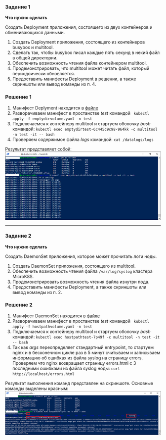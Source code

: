 ### Задание 1 

**Что нужно сделать**

Создать Deployment приложения, состоящего из двух контейнеров и обменивающихся данными.

1. Создать Deployment приложения, состоящего из контейнеров busybox и multitool.
2. Сделать так, чтобы busybox писал каждые пять секунд в некий файл в общей директории.
3. Обеспечить возможность чтения файла контейнером multitool.
4. Продемонстрировать, что multitool может читать файл, который периодоически обновляется.
5. Предоставить манифесты Deployment в решении, а также скриншоты или вывод команды из п. 4.

### Решение 1

1. Манифест Deplyment находится в [файле](manifests/emptydirvolume.yaml)
2. Разворачиваем манифест в простанстве *test* командой
    ``` kubectl apply -f emptydirvolume.yaml -n test```
3. Подключаемся к контейнеру multitool и стартуем оболочку *bash* командой: 
    ```kubectl exec emptydirtest-6c445c9c98-964kk -c multitool -n test -it -- bash ```
4. Проверяем содержимое файла *logs* командой: 
    ```cat /datalogs/logs```

Результат представляет собой:
  <img src='images/emptydircheck.png'/>

------

### Задание 2

**Что нужно сделать**

Создать DaemonSet приложения, которое может прочитать логи ноды.

1. Создать DaemonSet приложения, состоящего из multitool.
2. Обеспечить возможность чтения файла `/var/log/syslog` кластера MicroK8S.
3. Продемонстрировать возможность чтения файла изнутри пода.
4. Предоставить манифесты Deployment, а также скриншоты или вывод команды из п. 2.

### Решение 2

1. Манифест DaemonSet находится в [файле](manifests/hostpathvolume.yaml)
2. Разворачиваем манифест в простанстве *test* командой
    ``` kubectl apply -f hostpathvolume.yaml -n test```
3. Подключаемся к контейнеру multitool и стартуем оболочку *bash* командой: 
    ```kubectl exec hostpathtest-7p49f -c multitool -n test -it -- bash ```
4. Так как *args* переопределяет стандартный entrypoint, то стартуем nginx и в бесконечном цикле раз в 5 минут считываем и записываем информацию об ошибках из файла syslog на страницу errors. Проверяем что nginx возвращает страницу errors.html с 3 последними ошибками из файла syslog ноды:
    ``` curl http://localhost/errors.html ```

Результат выполнения команд представлен на скриншоте. Основные команды выделены красным:
<img src='images/hostpathcheck.png'/>